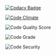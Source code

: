 [![Codacy Badge](https://app.codacy.com/project/badge/Grade/a502bdfe97014e40b6c2f40a23154adf)](https://www.codacy.com/gh/Arnold-bornagain/getting-started/dashboard?utm_source=github.com&amp;utm_medium=referral&amp;utm_content=Arnold-bornagain/getting-started&amp;utm_campaign=Badge_Grade)

[![Code Climate](https://codeclimate.com/github/Arnold-bornagain/getting-started.png)](https://codeclimate.com/github/Arnold-bornagain/getting-started)

![Code Quality Score](https://www.code-inspector.com/project/29037/score/svg)

![Code Grade](https://www.code-inspector.com/project/29037/status/svg)

![Code Security](https://github.com/Arnold-bornagain/getting-started)
